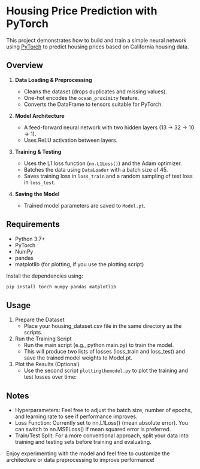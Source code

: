 # Housing Price Prediction with PyTorch

This project demonstrates how to build and train a simple neural network using [PyTorch](https://pytorch.org/) to predict housing prices based on California housing data.

## Overview
1. **Data Loading & Preprocessing**  
   - Cleans the dataset (drops duplicates and missing values).  
   - One-hot encodes the `ocean_proximity` feature.  
   - Converts the DataFrame to tensors suitable for PyTorch.

2. **Model Architecture**  
   - A feed-forward neural network with two hidden layers (13 → 32 → 10 → 1).  
   - Uses ReLU activation between layers.

3. **Training & Testing**  
   - Uses the L1 loss function (`nn.L1Loss()`) and the Adam optimizer.  
   - Batches the data using `DataLoader` with a batch size of 45.  
   - Saves training loss in `loss_train` and a random sampling of test loss in `loss_test`.

4. **Saving the Model**  
   - Trained model parameters are saved to `Model.pt`.

## Requirements
- Python 3.7+
- PyTorch
- NumPy
- pandas
- matplotlib (for plotting, if you use the plotting script)

Install the dependencies using:
```bash
pip install torch numpy pandas matplotlib
```

## Usage
1. Prepare the Dataset
    - Place your housing_dataset.csv file in the same directory as the scripts.
2. Run the Training Script
    - Run the main script (e.g., python main.py) to train the model.
    - This will produce two lists of losses (loss_train and loss_test) and save the trained model weights to Model.pt.
3. Plot the Results (Optional)
    - Use the second script `plottingthemodel.py` to plot the training and test losses over time:

## Notes
- Hyperparameters: Feel free to adjust the batch size, number of epochs, and learning rate to see if performance improves.
- Loss Function: Currently set to nn.L1Loss() (mean absolute error). You can switch to nn.MSELoss() if mean squared error is preferred.
- Train/Test Split: For a more conventional approach, split your data into training and testing sets before training and evaluating.

Enjoy experimenting with the model and feel free to customize the architecture or data preprocessing to improve performance!